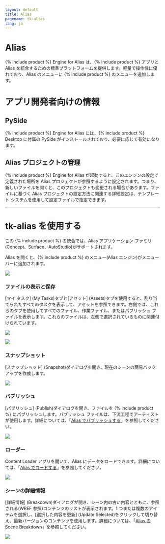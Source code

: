 ```yaml
---
layout: default
title: Alias
pagename: tk-alias
lang: ja
---
```


# Alias

{% include product %} Engine for Alias は、{% include product %} アプリと Alias を統合するための標準プラットフォームを提供します。軽量で操作性に優れており、Alias のメニューに {% include product %} のメニューを追加します。

# アプリ開発者向けの情報

## PySide

{% include product %} Engine for Alias には、{% include product %} Desktop に付属の PySide がインストールされており、必要に応じて有効になります。

## Alias プロジェクトの管理

{% include product %} Engine for Alias が起動すると、このエンジンの設定で定義された場所を Alias プロジェクトが参照するように設定されます。つまり、新しいファイルを開くと、このプロジェクトも変更される場合があります。ファイルに基づく Alias プロジェクトの設定方法に関連する詳細設定は、テンプレート システムを使用して設定ファイルで指定できます。

***

# tk-alias を使用する

この {% include product %} の統合では、Alias アプリケーション ファミリ(Concept、Surface、AutoStudio)がサポートされます。

Alias を開くと、{% include product %} のメニュー(Alias エンジン)がメニュー バーに追加されます。

![](https://help.autodesk.com/cloudhelp/2020/JPN/Alias-Shotgun/images/ShotgunOtherApps.png)


### ファイルの表示と保存

[マイ タスク] (My Tasks)タブと[アセット] (Assets)タブを使用すると、割り当てられたすべてのタスクを表示して、アセットを参照できます。右側では、これらのタブを使用してすべてのファイル、作業ファイル、またはパブリッシュ ファイルを表示します。これらのファイルは、左側で選択されているものに関連付けられています。

![](https://help.autodesk.com/cloudhelp/2020/JPN/Alias-Shotgun/images/ShotgunFileOpen.png)

![](https://help.autodesk.com/cloudhelp/2020/JPN/Alias-Shotgun/images/ShotgunFileSave.png)


### スナップショット

[スナップショット] (Snapshot)ダイアログを開き、現在のシーンの簡易バックアップを作成します。

![](https://help.autodesk.com/cloudhelp/2020/JPN/Alias-Shotgun/images/ShotgunSnapshot.png)


### パブリッシュ

[パブリッシュ] (Publish)ダイアログを開き、ファイルを {% include product %} にパブリッシュします。パブリッシュ ファイルは、下流工程でアーティストが使用します。詳細については、「[Alias でパブリッシュする](https://github.com/shotgunsoftware/tk-alias/wiki/Publishing)」を参照してください。

![](https://help.autodesk.com/cloudhelp/2020/JPN/Alias-Shotgun/images/ShotgunPublish.png)


### ローダー

Content Loader アプリを開いて、Alias にデータをロードできます。詳細については、「[Alias でロードする](https://github.com/shotgunsoftware/tk-alias/wiki/Loading)」を参照してください。

![](https://help.autodesk.com/cloudhelp/2020/JPN/Alias-Shotgun/images/ShotgunLoader.png)

### シーンの詳細情報

[詳細情報] (Breakdown)ダイアログが開き、シーン内の古い内容とともに、参照される(WREF 参照)コンテンツのリストが表示されます。1 つまたは複数のアイテムを選択し、[選択した内容を更新] (Update Selected)をクリックして切り替え、最新バージョンのコンテンツを使用します。詳細については、「[Alias の Scene Breakdown](https://github.com/shotgunsoftware/tk-alias/wiki/Scene-Breakdown)」を参照してください。

![](https://help.autodesk.com/cloudhelp/2020/JPN/Alias-Shotgun/images/ShotgunBreakdown.png)

